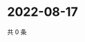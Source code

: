 # 2022-08-17

共 0 条

<!-- BEGIN WEIBO -->
<!-- 最后更新时间 Wed Aug 17 2022 13:09:55 GMT+0800 (China Standard Time) -->

<!-- END WEIBO -->
